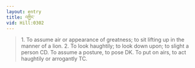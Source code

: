 ```yaml
---
layout: entry
title: འགྱིང་
vid: Hill:0302
---
```

> 1\. To assume air or appearance of greatness; to sit lifting up in the manner of a lion\. 2\. To look haughtily; to look down upon; to slight a person CD\. To assume a posture, to pose DK\. To put on airs, to act haughtily or arrogantly TC\.


